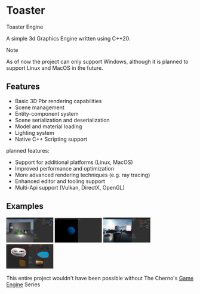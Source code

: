 # Toaster
Toaster Engine

A simple 3d Graphics Engine written using C++20.

> [!NOTE]
> As of now the project can only support Windows, although it is planned to support Linux and MacOS in the future.

## Features
- Basic 3D Pbr rendering capabilities
- Scene management
- Entity-component system
- Scene serialization and deserialization
- Model and material loading
- Lighting system
- Native C++ Scripting support

planned features:
- Support for additional platforms (Linux, MacOS)
- Improved performance and optimization
- More advanced rendering techniques (e.g. ray tracing)
- Enhanced editor and tooling support
- Multi-Api support (Vulkan, DirectX, OpenGL)


## Examples



<p float="left" width=25%> 
	<img src="https://github.com/Deliverooo/Toaster/blob/main/examples/images/GizmoLight.png" width=25%>
	<img src="https://github.com/Deliverooo/Toaster/blob/main/examples/images/RayTracing.png" width=25%>
	<img src="https://github.com/Deliverooo/Toaster/blob/main/examples/images/PbrPlankton.png" width=25%>
	<img src="https://github.com/Deliverooo/Toaster/blob/main/examples/images/Ts.png" width=25%>
</p>



This entire project wouldn't have been possible without The Cherno's [Game Engine](https://youtube.com/playlist?list=PLlrATfBNZ98dC-V-N3m0Go4deliWHPFwT&si=f_RHvX3tlNlLy_JD) Series